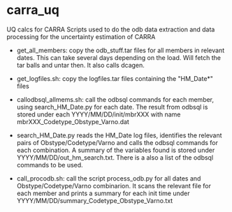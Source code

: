 # carra_uq

UQ calcs for CARRA
Scripts used to do the odb data extraction
and data processing for the uncertainty estimation of CARRA


- get_all_members: copy the  odb_stuff.tar files for all members in relevant dates. This can take several days depending on the load. Will fetch the tar balls and untar then. It also calls dcagen.

- get_logfiles.sh: copy the logfiles.tar files containing the "HM_Date*" files

- callodbsql_allmems.sh: call the odbsql commands for each member, using
  search_HM_Date.py for each date.
  The result from odbsql is stored under each YYYY/MM/DD/init/mbrXXX with name mbrXXX_Codetype_Obstype_Varno.dat

- search_HM_Date.py reads the HM_Date log files, identifies the relevant
pairs of Obstype/Codetype/Varno and calls the odbsql commands for each combination. A summary of the variables found is stored under YYYY/MM/DD/out_hm_search.txt. There is a also a list of the odbsql commands to be used.

- call_procodb.sh: call the script process_odb.py for all dates and Obstype/Codetype/Varno combinarion. It scans the 
  relevant file for each member and prints a summary for each init time under
YYYY/MM/DD/summary_Codetype_Obstype_Varno.txt



